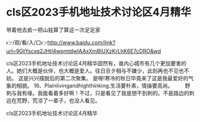 # cls区2023手机地址技术讨论区4月精华
带着他去疯一把山娃算了算这一次足足家

👉/观/看/入/口👉http://www.baidu.com/link?url=9GtYscxq2JHtl4wpmtdwIAAxXmBlUXzKrLhK6E7cDRO&wd

cls区2023手机地址技术讨论区4月精华固然有，谁内心城市有几个更加要害的人。她们大概是伙伴，也大概是爱人。往日旦夕相与不嫌少，此刻再也不见也不妨。
这是兴兴摆脱后的第二次聚集。
是呀!寒冷的秋日毕竟来了这是我最爱好的气象的相貌。
	16、Plainlivingandhighthinking.生活要朴素，情操要高尚。
　　野刺与我有缘。我能看着多好啊！不过，只是看见了我是想不到刺的。不是路边的刺远在荒野，荒凉了一辈子，也没人看见。

cls区2023手机地址技术讨论区4月精华
